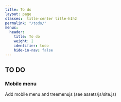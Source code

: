 ```yaml
---
title: To do
layout: page
classes:  title-center title-h1h2
permalink: "/todo/"
menus:
  header:
    title: To do
    weight: 2
    identifier: todo
    hide-in-nav: false
---
```


## TO DO

### Mobile menu

Add mobile menu and treemenujs (see assets/js/site.js)
